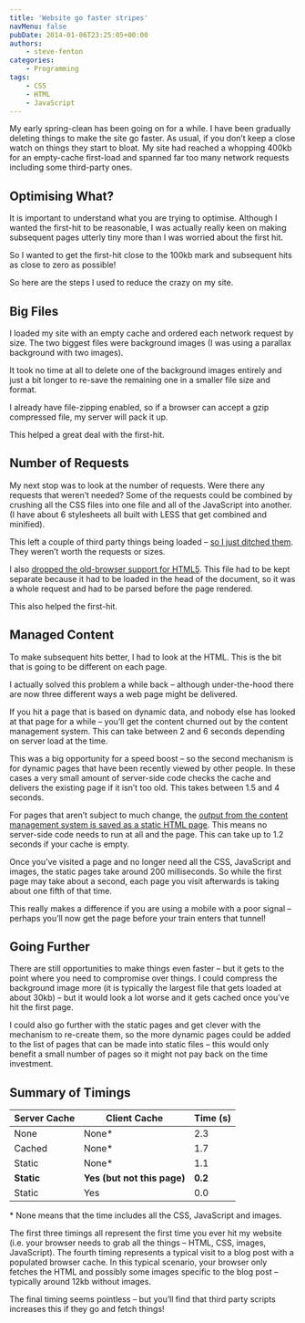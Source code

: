 ```yaml
---
title: 'Website go faster stripes'
navMenu: false
pubDate: 2014-01-06T23:25:05+00:00
authors:
    - steve-fenton
categories:
    - Programming
tags:
    - CSS
    - HTML
    - JavaScript
---
```


My early spring-clean has been going on for a while. I have been gradually deleting things to make the site go faster. As usual, if you don’t keep a close watch on things they start to bloat. My site had reached a whopping 400kb for an empty-cache first-load and spanned far too many network requests including some third-party ones.

## Optimising What?

It is important to understand what you are trying to optimise. Although I wanted the first-hit to be reasonable, I was actually really keen on making subsequent pages utterly tiny more than I was worried about the first hit.

So I wanted to get the first-hit close to the 100kb mark and subsequent hits as close to zero as possible!

So here are the steps I used to reduce the crazy on my site.

## Big Files

I loaded my site with an empty cache and ordered each network request by size. The two biggest files were background images (I was using a parallax background with two images).

It took no time at all to delete one of the background images entirely and just a bit longer to re-save the remaining one in a smaller file size and format.

I already have file-zipping enabled, so if a browser can accept a gzip compressed file, my server will pack it up.

This helped a great deal with the first-hit.

## Number of Requests

My next stop was to look at the number of requests. Were there any requests that weren’t needed? Some of the requests could be combined by crushing all the CSS files into one file and all of the JavaScript into another. (I have about 6 stylesheets all built with LESS that get combined and minified).

This left a couple of third party things being loaded – [so I just ditched them](/blog/2014/01/your-visit-is-not-being-tracked/). They weren’t worth the requests or sizes.

I also [dropped the old-browser support for HTML5](/blog/2014/01/goodbye-old-browsers/). This file had to be kept separate because it had to be loaded in the head of the document, so it was a whole request and had to be parsed before the page rendered.

This also helped the first-hit.

## Managed Content

To make subsequent hits better, I had to look at the HTML. This is the bit that is going to be different on each page.

I actually solved this problem a while back – although under-the-hood there are now three different ways a web page might be delivered.

If you hit a page that is based on dynamic data, and nobody else has looked at that page for a while – you’ll get the content churned out by the content management system. This can take between 2 and 6 seconds depending on server load at the time.

This was a big opportunity for a speed boost – so the second mechanism is for dynamic pages that have been recently viewed by other people. In these cases a very small amount of server-side code checks the cache and delivers the existing page if it isn’t too old. This takes between 1.5 and 4 seconds.

For pages that aren’t subject to much change, the [output from the content management system is saved as a static HTML page](/blog/2013/03/speed-up-dynamic-websites-with-static-pages/). This means no server-side code needs to run at all and the page. This can take up to 1.2 seconds if your cache is empty.

Once you’ve visited a page and no longer need all the CSS, JavaScript and images, the static pages take around 200 milliseconds. So while the first page may take about a second, each page you visit afterwards is taking about one fifth of that time.

This really makes a difference if you are using a mobile with a poor signal – perhaps you’ll now get the page before your train enters that tunnel!

## Going Further

There are still opportunities to make things even faster – but it gets to the point where you need to compromise over things. I could compress the background image more (it is typically the largest file that gets loaded at about 30kb) – but it would look a lot worse and it gets cached once you’ve hit the first page.

I could also go further with the static pages and get clever with the mechanism to re-create them, so the more dynamic pages could be added to the list of pages that can be made into static files – this would only benefit a small number of pages so it might not pay back on the time investment.

## Summary of Timings

| Server Cache | Client Cache                | Time (s) |
|--------------|-----------------------------|----------|
| None         | None\*                      | 2.3      |
| Cached       | None\*                      | 1.7      |
| Static       | None\*                      | 1.1      |
| **Static**   | **Yes (but not this page)** | **0.2**  |
| Static       | Yes                         | 0.0      |

\* None means that the time includes all the CSS, JavaScript and images.

The first three timings all represent the first time you ever hit my website (i.e. your browser needs to grab all the things – HTML, CSS, images, JavaScript). The fourth timing represents a typical visit to a blog post with a populated browser cache. In this typical scenario, your browser only fetches the HTML and possibly some images specific to the blog post – typically around 12kb without images.

The final timing seems pointless – but you’ll find that third party scripts increases this if they go and fetch things!